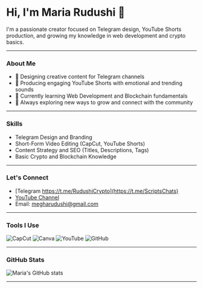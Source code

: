 # Hi, I'm Maria Rudushi 👋

I'm a passionate creator focused on Telegram design, YouTube Shorts production, and growing my knowledge in web development and crypto basics.

---

### About Me
- 🎨 Designing creative content for Telegram channels
- 🎥 Producing engaging YouTube Shorts with emotional and trending sounds
- 🌱 Currently learning Web Development and Blockchain fundamentals
- 🚀 Always exploring new ways to grow and connect with the community

---

### Skills
- Telegram Design and Branding
- Short-Form Video Editing (CapCut, YouTube Shorts)
- Content Strategy and SEO (Titles, Descriptions, Tags)
- Basic Crypto and Blockchain Knowledge

---

### Let's Connect
- [Telegram https://t.me/RudushiCrypto](https://t.me/ScriptsChats)
- [YouTube Channel](https://youtube.com/@rudushicrypto?si=YzJT4gcrRQqro59K)
- Email: megharudushi@gmail.com

---

### Tools I Use
![CapCut](https://img.shields.io/badge/CapCut-Video_Editing-blue)
![Canva](https://img.shields.io/badge/Canva-Graphic_Designing-lightblue)
![YouTube](https://img.shields.io/badge/YouTube-Content_Creation-red)
![GitHub](https://img.shields.io/badge/GitHub-Profile_Building-black)

---

### GitHub Stats
![Maria's GitHub stats](https://github-readme-stats.vercel.app/api?username=rudushi-xplore&show_icons=true&theme=default)

---
